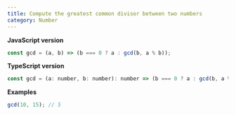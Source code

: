 ```yaml
---
title: Compute the greatest common divisor between two numbers
category: Number
---
```


**JavaScript version**

```js
const gcd = (a, b) => (b === 0 ? a : gcd(b, a % b));
```

**TypeScript version**

```js
const gcd = (a: number, b: number): number => (b === 0 ? a : gcd(b, a % b));
```

**Examples**

```js
gcd(10, 15); // 5
```
